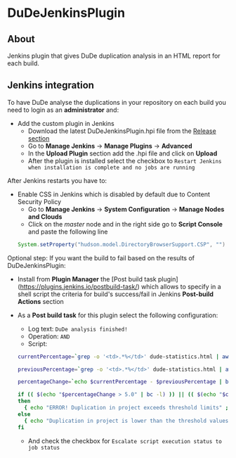 # DuDeJenkinsPlugin

## About
Jenkins plugin that gives DuDe duplication analysis in an HTML report for each build.

## Jenkins integration
To have DuDe analyse the duplications in your repository on each build you need to login as an **administrator** and:

* Add the custom plugin in Jenkins
  * Download the latest DuDeJenkinsPlugin.hpi file from the [Release section](https://github.com/LaviniaCioloca/DuDeJenkinsPlugin/releases)
  * Go to **Manage Jenkins** → **Manage Plugins** → **Advanced**
  * In the **Upload Plugin** section add the .hpi file and click on **Upload**
  * After the plugin is installed select the checkbox to `Restart Jenkins when installation is complete and no jobs are running`

After Jenkins restarts you have to:

* Enable CSS in Jenkins which is disabled by default due to Content Security Policy
  * Go to **Manage Jenkins** → **System Configuration** → **Manage Nodes and Clouds**
  * Click on the _master_ node and in the right side go to **Script Console** and paste the following line
  ```java
  System.setProperty("hudson.model.DirectoryBrowserSupport.CSP", "")
  ```
  
Optional step: If you want the build to fail based on the results of DuDeJenkinsPlugin:
* Install from **Plugin Manager** the [Post build task plugin] (https://plugins.jenkins.io/postbuild-task/) which allows to specify in a shell script the criteria for build's success/fail in Jenkins **Post-build Actions** section

* As a **Post build task** for this plugin select the following configuration:
  * Log text: `DuDe analysis finished!`
  * Operation: `AND`
  * Script:
  
  ```sh
  currentPercentage=`grep -o '<td>.*%</td>' dude-statistics.html | awk -F'[>|%]' '{print $2}' | head -1`

  previousPercentage=`grep -o '<td>.*%</td>' dude-statistics.html | awk -F'[>|%]' '{print $2}' | tail -1`

  percentageChange=`echo $currentPercentage - $previousPercentage | bc -l`

  if (( $(echo "$percentageChange > 5.0" | bc -l) )) || (( $(echo "$currentPercentage > 10.0" | bc -l) )); 
  then
    { echo "ERROR! Duplication in project exceeds threshold limits" ; exit 1; } 
  else
    { echo "Duplication in project is lower than the threshold values" ; exit 0; } 
  fi
  ```
  * And check the checkbox for `Escalate script execution status to job status`
